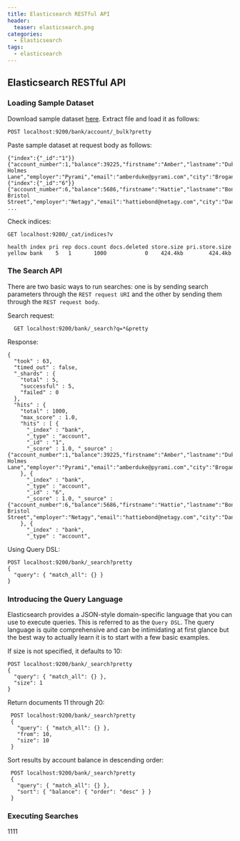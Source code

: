 ```yaml
---
title: Elasticsearch RESTful API
header:
  teaser: elasticsearch.png
categories:
  - Elasticsearch
tags:
  - elasticsearch
---
```


## Elasticsearch RESTful API

### Loading Sample Dataset
Download sample dataset [here](https://github.com/bly2k/files/blob/master/accounts.zip?raw=true). Extract file and load it as follows:

```
POST localhost:9200/bank/account/_bulk?pretty
```

Paste sample dataset at request body as follows:

```
{"index":{"_id":"1"}}
{"account_number":1,"balance":39225,"firstname":"Amber","lastname":"Duke","age":32,"gender":"M","address":"880 Holmes Lane","employer":"Pyrami","email":"amberduke@pyrami.com","city":"Brogan","state":"IL"}
{"index":{"_id":"6"}}
{"account_number":6,"balance":5686,"firstname":"Hattie","lastname":"Bond","age":36,"gender":"M","address":"671 Bristol Street","employer":"Netagy","email":"hattiebond@netagy.com","city":"Dante","state":"TN"}
...
```

Check indices:

```
GET localhost:9200/_cat/indices?v

health index pri rep docs.count docs.deleted store.size pri.store.size
yellow bank    5   1       1000            0    424.4kb        424.4kb
```

### The Search API
There are two basic ways to run searches: one is by sending search parameters through the ```REST request URI``` and the other by sending them through the ```REST request body```.

Search request:

```
  GET localhost:9200/bank/_search?q=*&pretty
```

Response:

```
{
  "took" : 63,
  "timed_out" : false,
  "_shards" : {
    "total" : 5,
    "successful" : 5,
    "failed" : 0
  },
  "hits" : {
    "total" : 1000,
    "max_score" : 1.0,
    "hits" : [ {
      "_index" : "bank",
      "_type" : "account",
      "_id" : "1",
      "_score" : 1.0, "_source" : {"account_number":1,"balance":39225,"firstname":"Amber","lastname":"Duke","age":32,"gender":"M","address":"880 Holmes Lane","employer":"Pyrami","email":"amberduke@pyrami.com","city":"Brogan","state":"IL"}
    }, {
      "_index" : "bank",
      "_type" : "account",
      "_id" : "6",
      "_score" : 1.0, "_source" : {"account_number":6,"balance":5686,"firstname":"Hattie","lastname":"Bond","age":36,"gender":"M","address":"671 Bristol Street","employer":"Netagy","email":"hattiebond@netagy.com","city":"Dante","state":"TN"}
    }, {
      "_index" : "bank",
      "_type" : "account",
```

Using Query DSL:

```
POST localhost:9200/bank/_search?pretty
{
  "query": { "match_all": {} }
}
```

### Introducing the Query Language
Elasticsearch provides a JSON-style domain-specific language that you can use to execute queries. This is referred to as the ```Query DSL```. The query language is quite comprehensive and can be intimidating at first glance but the best way to actually learn it is to start with a few basic examples.

If size is not specified, it defaults to 10:

```
POST localhost:9200/bank/_search?pretty
{
  "query": { "match_all": {} },
  "size": 1
}
```

Return documents 11 through 20:

```
 POST localhost:9200/bank/_search?pretty
 {
   "query": { "match_all": {} },
   "from": 10,
   "size": 10
 }
```

Sort results by account balance in descending order:

```
 POST localhost:9200/bank/_search?pretty
 {
   "query": { "match_all": {} },
   "sort": { "balance": { "order": "desc" } }
 }
```

### Executing Searches
1111
